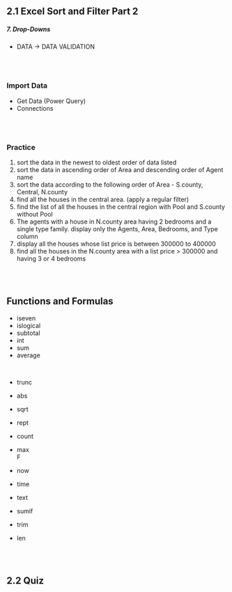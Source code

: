 ## 2.1 Excel Sort and Filter Part 2

##### 7. Drop-Downs
- DATA -> DATA VALIDATION

<br/><br/>


### Import Data
- Get Data (Power Query)
- Connections

<br/><br/>

### Practice
1. sort the data in the newest to oldest order of data listed
2. sort the data in ascending order of Area and descending order of Agent name
3. sort the data according to the following order of Area - S.county, Central, N.county
4. find all the houses in the central area. (apply a regular filter)
5. find the list of all the houses in the central region with Pool and S.county without Pool
6. The agents with a house in N.county area having 2 bedrooms and a single type family. display only the Agents, Area, Bedrooms, and Type column
7. display all the houses whose list price is between 300000 to 400000
8. find all the houses in the N.county area with a list price > 300000 and having 3 or 4 bedrooms


<br/><br/>

## Functions and Formulas
- iseven
- islogical
- subtotal
- int
- sum
- average
<br/>

- trunc
- abs
- sqrt
- rept
- count
- max
<br/>F

- now
- time
- text
- sumif
- trim
- len

<br/><br/>

## 2.2 Quiz